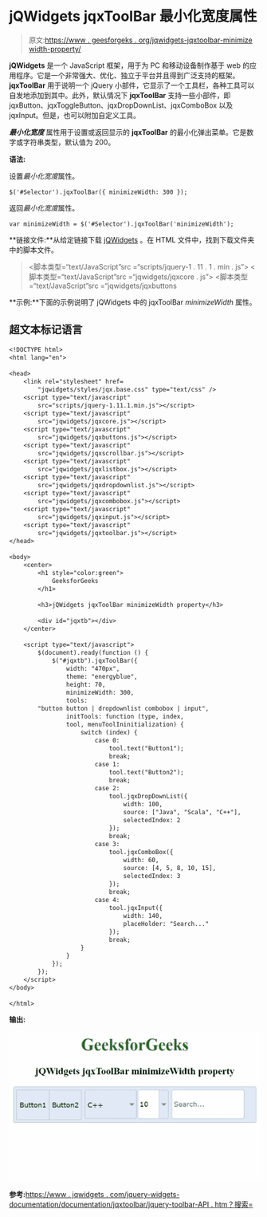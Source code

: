 # jQWidgets jqxToolBar 最小化宽度属性

> 原文:[https://www . geesforgeks . org/jqwidgets-jqxtoolbar-minimize width-property/](https://www.geeksforgeeks.org/jqwidgets-jqxtoolbar-minimizewidth-property/)

**jQWidgets** 是一个 JavaScript 框架，用于为 PC 和移动设备制作基于 web 的应用程序。它是一个非常强大、优化、独立于平台并且得到广泛支持的框架。 **jqxToolBar** 用于说明一个 jQuery 小部件，它显示了一个工具栏，各种工具可以自发地添加到其中。此外，默认情况下 **jqxToolBar** 支持一些小部件，即 jqxButton、jqxToggleButton、jqxDropDownList、jqxComboBox 以及 jqxInput。但是，也可以附加自定义工具。

***最小化宽度*** 属性用于设置或返回显示的 **jqxToolBar** 的最小化弹出菜单。它是数字或字符串类型，默认值为 200。

**语法:**

设置*最小化宽度*属性。

```
$('#Selector').jqxToolBar({ minimizeWidth: 300 });
```

返回*最小化宽度*属性。

```
var minimizeWidth = $('#Selector').jqxToolBar('minimizeWidth');
```

**链接文件:**从给定链接下载 [jQWidgets](https://www.jqwidgets.com/download/) 。在 HTML 文件中，找到下载文件夹中的脚本文件。

> <link rel="”stylesheet”" href="”jqwidgets/styles/jqx.base.css”" type="”text/css”">
> <脚本类型=“text/JavaScript”src =“scripts/jquery-1 . 11 . 1 . min . js”></脚本>
> <脚本类型=“text/JavaScript”src =“jqwidgets/jqxcore . js”></脚本>
> <脚本类型=“text/JavaScript”src =“jqwidgets/jqxbuttons

**示例:**下面的示例说明了 jQWidgets 中的 jqxToolBar *minimizeWidth* 属性。

## 超文本标记语言

```
<!DOCTYPE html>
<html lang="en">

<head>
    <link rel="stylesheet" href=
        "jqwidgets/styles/jqx.base.css" type="text/css" />
    <script type="text/javascript" 
        src="scripts/jquery-1.11.1.min.js"></script>
    <script type="text/javascript" 
        src="jqwidgets/jqxcore.js"></script>
    <script type="text/javascript" 
        src="jqwidgets/jqxbuttons.js"></script>
    <script type="text/javascript" 
        src="jqwidgets/jqxscrollbar.js"></script>
    <script type="text/javascript" 
        src="jqwidgets/jqxlistbox.js"></script>
    <script type="text/javascript" 
        src="jqwidgets/jqxdropdownlist.js"></script>
    <script type="text/javascript" 
        src="jqwidgets/jqxcombobox.js"></script>
    <script type="text/javascript" 
        src="jqwidgets/jqxinput.js"></script>
    <script type="text/javascript" 
        src="jqwidgets/jqxtoolbar.js"></script>
</head>

<body>
    <center>
        <h1 style="color:green">
            GeeksforGeeks
        </h1>

        <h3>jQWidgets jqxToolBar minimizeWidth property</h3>

        <div id="jqxtb"></div>
    </center>

    <script type="text/javascript">
        $(document).ready(function () {
            $("#jqxtb").jqxToolBar({
                width: "470px",
                theme: "energyblue",
                height: 70,
                minimizeWidth: 300,
                tools: 
        "button button | dropdownlist combobox | input",
                initTools: function (type, index, 
                tool, menuToolIninitialization) {
                    switch (index) {
                        case 0:
                            tool.text("Button1");
                            break;
                        case 1:
                            tool.text("Button2");
                            break;
                        case 2:
                            tool.jqxDropDownList({
                                width: 100,
                                source: ["Java", "Scala", "C++"],
                                selectedIndex: 2
                            });
                            break;
                        case 3:
                            tool.jqxComboBox({
                                width: 60,
                                source: [4, 5, 8, 10, 15],
                                selectedIndex: 3
                            });
                            break;
                        case 4:
                            tool.jqxInput({
                                width: 140,
                                placeHolder: "Search..."
                            });
                            break;
                    }
                }
            });
        });
    </script>
</body>

</html>
```

**输出:**

![](img/9cee951d1b87318ccf5c2ebc92cab8d4.png)

**参考:**[https://www . jqwidgets . com/jquery-widgets-documentation/documentation/jqxtoolbar/jquery-toolbar-API . htm？搜索=](https://www.jqwidgets.com/jquery-widgets-documentation/documentation/jqxtoolbar/jquery-toolbar-api.htm?search=)